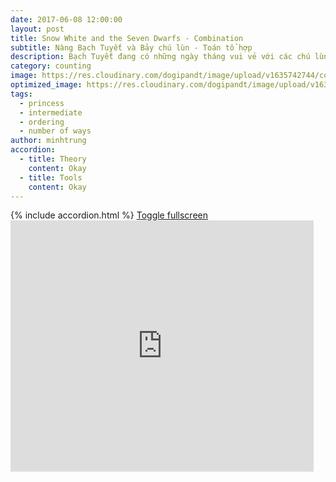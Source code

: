 ```yaml
---
date: 2017-06-08 12:00:00
layout: post
title: Snow White and the Seven Dwarfs - Combination
subtitle: Nàng Bạch Tuyết và Bảy chú lùn - Toán tổ hợp
description: Bạch Tuyết đang có những ngày tháng vui vẻ với các chú lùn, nhưng làm thế nào để sắp xếp họ làm việc nhà đây?
category: counting
image: https://res.cloudinary.com/dogipandt/image/upload/v1635742744/combination_q8brh6.png
optimized_image: https://res.cloudinary.com/dogipandt/image/upload/v1635742744/combination_q8brh6.png
tags:
  - princess
  - intermediate
  - ordering
  - number of ways
author: minhtrung
accordion:
  - title: Theory
    content: Okay
  - title: Tools
    content: Okay
---
```

<head>
  <meta charset="utf-8">
  <meta name="viewport" content="width=device-width">
  <title>MathJax example</title>
  <script src="https://polyfill.io/v3/polyfill.min.js?features=es6"></script>
  <script id="MathJax-script" async
          src="https://cdn.jsdelivr.net/npm/mathjax@3/es5/tex-mml-chtml.js">
  </script>
</head>
{% include accordion.html %}
<a href= "https://scratch.mit.edu/projects/566388553/fullscreen/">Toggle fullscreen </a>
<iframe src="https://scratch.mit.edu/projects/566388553/embed" allowtransparency="true" width="485" height="402" frameborder="0" scrolling="no" allowfullscreen></iframe>